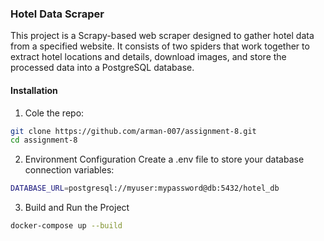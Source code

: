 ### Hotel Data Scraper
This project is a Scrapy-based web scraper designed to gather hotel data from a specified website. It consists of two spiders that work together to extract hotel locations and details, download images, and store the processed data into a PostgreSQL database.

#### Installation 
1. Cole the repo:
```bash
git clone https://github.com/arman-007/assignment-8.git
cd assignment-8
```

2. Environment Configuration
Create a .env file to store your database connection variables:
```bash
DATABASE_URL=postgresql://myuser:mypassword@db:5432/hotel_db
```

3. Build and Run the Project
```bash
docker-compose up --build
```